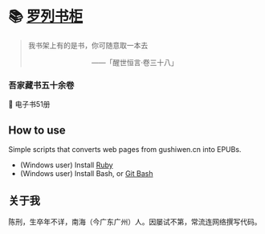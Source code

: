 # :books: [罗列书柜](https://amaliegay.github.io)

> 我书架上有的是书，你可随意取一本去
> 
> 　　　　　　　　　——「醒世恒言·卷三十八」

### 吾家藏书五十余卷

:blue_book: 电子书51册

## How to use

Simple scripts that converts web pages from gushiwen.cn into EPUBs. 

- (Windows user) Install [Ruby](https://rubyinstaller.org/)
- (Windows user) Install Bash, or [Git Bash](https://git-scm.com/downloads)

## 关于我
 
陈刑，生卒年不详，南海（今广东广州）人。因屡试不第，常流连网络撰写代码。
